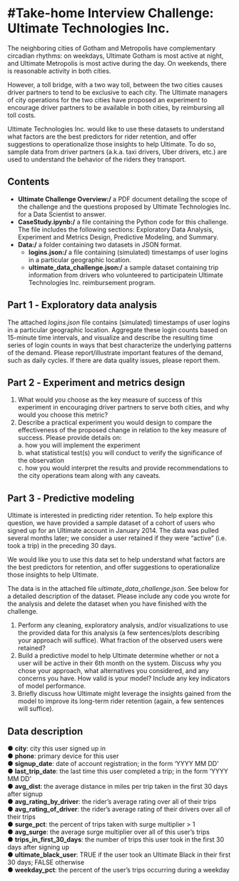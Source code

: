 # #Take-home Interview Challenge: Ultimate Technologies Inc.
The neighboring cities of Gotham and Metropolis have complementary circadian rhythms: on weekdays, Ultimate Gotham is most active at night, and Ultimate Metropolis is most active during the day. On weekends, there is reasonable activity in both cities.

However, a toll bridge, with a two way toll, between the two cities causes driver partners to tend to be exclusive to each city. The Ultimate managers of city operations for the two cities have proposed an experiment to encourage driver partners to be available in both cities, by reimbursing all toll costs.

Ultimate Technologies Inc. would like to use these datasets to understand what factors are the best predictors for rider retention, and offer suggestions to operationalize those insights to help Ultimate. To do so, sample data from driver partners (a.k.a. taxi drivers, Uber drivers, etc.) are used to understand the behavior of the riders they transport.

## Contents

* **Ultimate Challenge Overview:/** a PDF document detailing the scope of the challenge and the questions proposed by Ultimate Technologies Inc. for a Data Scientist to answer.
* **CaseStudy.ipynb:/** a file containing the Python code for this challenge. The file includes the following sections: Exploratory Data Analysis, Experiment and Metrics Design, Predictive Modeling, and Summary.
* **Data:/** a folder containing two datasets in JSON format.
    * **logins.json:/** a file containing (simulated) timestamps of user logins in a particular geographic location.
    * **ultimate_data_challenge.json:/** a sample dataset containing trip information from drivers who volunteered to participatein Ultimate Technologies Inc. reimbursement program.


## Part 1 ‐ Exploratory data analysis 
The attached _logins.json_ file contains (simulated) timestamps of user logins in a particular geographic location. Aggregate these login counts based on 15-minute time intervals, and visualize and describe the resulting time series of login counts in ways that best characterize the underlying patterns of the demand. Please report/illustrate important features of the demand, such as daily cycles. If there are data quality issues, please report them. 

## Part 2 ‐ Experiment and metrics design 
1. What would you choose as the key measure of success of this experiment in encouraging driver partners to serve both cities, and why would you choose this metric?   
2. Describe a practical experiment you would design to compare the effectiveness of the proposed change in relation to the key measure of success. Please provide details on:   
a. how you will implement the experiment   
b. what statistical test(s) you will conduct to verify the significance of the observation   
c. how you would interpret the results and provide recommendations to the city operations team along with any caveats. 
 
## Part 3 ‐ Predictive modeling 
Ultimate is interested in predicting rider retention. To help explore this question, we have provided a sample dataset of a cohort of users who signed up for an Ultimate account in January 2014. The data was pulled several months later; we consider a user retained if they were “active” (i.e. took a trip) in the preceding 30 days. 

We would like you to use this data set to help understand what factors are the best predictors for retention, and offer suggestions to operationalize those insights to help Ultimate. 

The data is in the attached file _ultimate_data_challenge.json_. See below for a detailed description of the dataset. Please include any code you wrote for the analysis and delete the dataset when you have finished with the challenge. 

1. Perform any cleaning, exploratory analysis, and/or visualizations to use the provided data for this analysis (a few sentences/plots describing your approach will suffice). What fraction of the observed users were retained?   
2. Build a predictive model to help Ultimate determine whether or not a user will be active in their 6th month on the system. Discuss why you chose your approach, what alternatives you considered, and any concerns you have. How valid is your model? Include any key indicators of model performance.   
3. Briefly discuss how Ultimate might leverage the insights gained from the model to improve its long-term rider retention (again, a few sentences will suffice). 
 
## Data description 
● **city**:   city this user signed up in   
● **phone**:   primary device for this user   
● **signup_date**:   date of account registration; in the form ‘YYYY MM DD’   
● **last_trip_date**:   the last time this user completed a trip; in the form ‘YYYY MM DD’   
● **avg_dist**:   the average distance in miles per trip taken in the first 30 days after signup   
● **avg_rating_by_driver**:   the rider’s average rating over all of their trips   
● **avg_rating_of_driver**: the rider’s average rating of their drivers over all of their trips   
● **surge_pct**:   the percent of trips taken with surge multiplier > 1   
● **avg_surge**: the average surge multiplier over all of this user’s trips   
● **trips_in_first_30_days**: the number of trips this user took in the first 30 days after signing up    
● **ultimate_black_user**: TRUE if the user took an Ultimate Black in their first 30 days; FALSE otherwise   
● **weekday_pct**:   the percent of the user’s trips occurring during a weekday   

